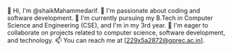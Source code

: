 👋 Hi, I'm @shaikMahammedarif.
👀 I'm passionate about coding and software development.
🌱 I'm currently pursuing my B.Tech in Computer Science and Engineering (CSE), and I'm in my 3rd year.
💞️ I'm eager to collaborate on projects related to computer science, software development, and technology.
📫 You can reach me at [229x5a2872@gprec.ac.in].

<!---
shaikMahammedarif/shaikMahammedarif is a ✨ special ✨ repository because its `README.md` (this file) appears on your GitHub profile.
You can click the Preview link to take a look at your changes.
--->
